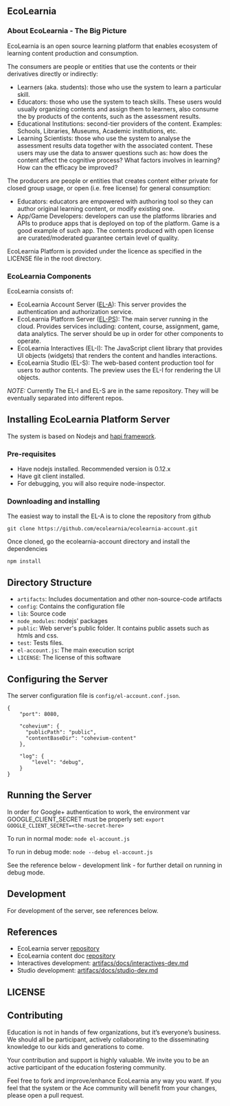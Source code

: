 
## EcoLearnia

### About EcoLearnia - The Big Picture
EcoLearnia is an open source learning platform that enables ecosystem of 
learning content production and consumption.

The consumers are people or entities that use the contents or their derivatives 
directly or indirectly:
- Learners (aka. students): those who use the system to learn a particular 
skill.
- Educators: those who use the system to teach skills. These users would
usually organizing contents and assign them to learners, also consume the 
by products of the contents, such as the assessment results.
- Educational Institutions: second-tier providers of the content. Examples:
Schools, Libraries, Museums, Academic institutions, etc.
- Learning Scientists: those who use the system to analyse the assessment 
results data together with the associated content. These users may use the 
data to answer questions such as: how does the content affect the cognitive
process? What factors involves in learning? How can the efficacy be improved?

The producers are people or entities that creates content either private for 
closed group usage, or open (i.e. free license) for general consumption:
- Educators: educators are empowered with authoring tool so they can author
original learning content, or modify existing one.
- App/Game Developers: developers can use the platforms libraries and APIs 
to produce apps that is deployed on top of the platform. Game is a good 
example of such app.
The contents produced with open license are curated/moderated guarantee certain
level of quality.

EcoLearnia Platform is provided under the licence as specified in the 
LICENSE file in the root directory.

### EcoLearnia Components
EcoLearnia consists of:
- EcoLearnia Account Server ([EL-A](https://github.com/ecolearnia/ecolearnia-Account)): 
  This server provides the authentication and authorization service.  
- EcoLearnia Platform Server ([EL-PS](https://github.com/altenia/ecolearnia)): 
  The main server running in the cloud. Provides services including: content,
  course, assignment, game, data analytics. The server should be up in order 
  for other components to operate.
- EcoLearnia Interactives (EL-I): The JavaScript client library that provides UI objects 
(widgets) that renders the content and handles interactions.
- EcoLearnia Studio (EL-S): The web-based content production tool for users to
author contents. The preview uses the EL-I for rendering the UI objects.

*NOTE:* Currently The EL-I and EL-S are in the same repository. They will be eventually
separated into different repos.


## Installing EcoLearnia Platform Server

The system is based on Nodejs and [hapi framework](http://hapijs.com/).


### Pre-requisites
- Have nodejs installed. Recommended version is 0.12.x
- Have git client installed.
- For debugging, you will also require node-inspector.


### Downloading and installing

The easiest way to install the EL-A is to clone the repository from github

`git clone https://github.com/ecolearnia/ecolearnia-account.git`

Once cloned, go the ecolearnia-account directory and install the dependencies

`npm install`


## Directory Structure

- `artifacts`: Includes documentation and other non-source-code artifacts
- `config`: Contains the configuration file
- `lib`: Source code
- `node_modules`: nodejs' packages
- `public`: Web server's public folder. It contains public assets such as htmls and css.
- `test`: Tests files.
- `el-account.js`: The main execution script 
- `LICENSE`: The license of this software


## Configuring the Server

The server configuration file is `config/el-account.conf.json`.

    {
        "port": 8080,
    
        "cohevium": {
          "publicPath": "public",
          "contentBaseDir": "cohevium-content"
        },
    
        "log": {
            "level": "debug",
        }
    }


## Running the Server

In order for Google+ authentication to work, the environment var GOOGLE_CLIENT_SECRET must be properly set:
`export GOOGLE_CLIENT_SECRET=<the-secret-here>`

To run in normal mode:
`node el-account.js`

To run in debug mode:
`node --debug el-account.js`

See the reference below - development link - for further detail on running in debug mode.


## Development

For development of the server, see references below.


## References

- EcoLearnia server [repository](https://github.com/altenia/ecolearnia)
- EcoLearnia content doc [repository](https://github.com/altenia/ecolearnia)
- Interactives development: [artifacs/docs/interactives-dev.md](./artifacts/docs/interctives-dev.md)
- Studio development: [artifacs/docs/studio-dev.md](./artifacts/docs/studio-dev.md)


## LICENSE

## Contributing

Education is not in hands of few organizations, but it’s everyone’s business. 
We should all be participant, actively collaborating to the disseminating 
knowledge to our kids and generations to come.

Your contribution and support is highly valuable. We invite you to be an active 
participant of the education fostering community. 

Feel free to fork and improve/enhance EcoLearnia any way you want. If you feel 
that the system or the Ace community will benefit from your changes, please open 
a pull request.